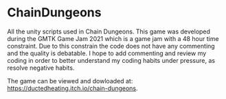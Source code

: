 # ChainDungeons

All the unity scripts used in Chain Dungeons. This game was developed during the GMTK Game Jam 2021 which is a game jam with a 48 hour time constraint. Due to this constrain the code does not have any commenting and the quality is debatable. I hope to add commenting and review my coding in order to better understand my coding habits under pressure, as resolve negative habits.

The game can be viewed and dowloaded at: https://ductedheating.itch.io/chain-dungeons.
